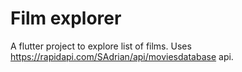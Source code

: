 # Film explorer

A flutter project to explore list of films.
Uses https://rapidapi.com/SAdrian/api/moviesdatabase api.
